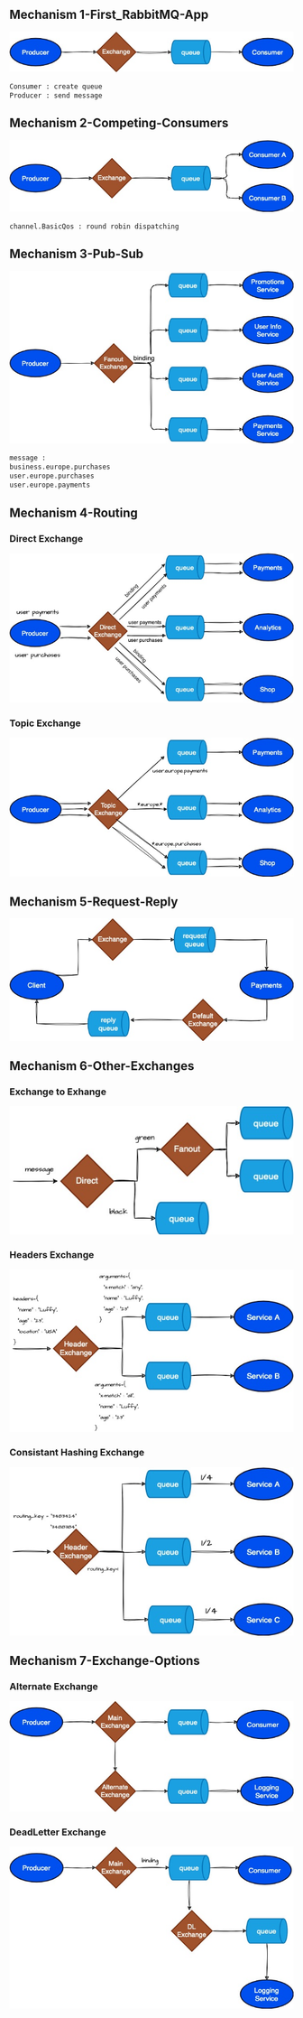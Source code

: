 ## Mechanism 1-First_RabbitMQ-App

![Alt text](https://github.com/helmyandria/Assets/blob/main/research-rabbitmq/1-First_RabbitMQ-App.jpg)

```
Consumer : create queue
Producer : send message
```

## Mechanism 2-Competing-Consumers

![Alt text](https://github.com/helmyandria/Assets/blob/main/research-rabbitmq/2-Competing_Consumers.jpg)

```
channel.BasicQos : round robin dispatching
```

## Mechanism 3-Pub-Sub
![Alt text](https://github.com/helmyandria/Assets/blob/main/research-rabbitmq/3-Pub-Sub.jpg)

```
message :
business.europe.purchases
user.europe.purchases
user.europe.payments
```

## Mechanism 4-Routing
### Direct Exchange
![Alt text](https://github.com/helmyandria/Assets/blob/main/research-rabbitmq/4-Routing-Direct_Exchange.jpg)
### Topic Exchange
![Alt text](https://github.com/helmyandria/Assets/blob/main/research-rabbitmq/4-Routing-Topic_Exchange.jpg)

## Mechanism 5-Request-Reply
![Alt text](https://github.com/helmyandria/Assets/blob/main/research-rabbitmq/5-Request-Reply.jpg)

## Mechanism 6-Other-Exchanges
### Exchange to Exhange
![Alt text](https://github.com/helmyandria/Assets/blob/main/research-rabbitmq/6-Other-Exchanges-Exhange_to_Exchange.jpg)
### Headers Exchange
![Alt text](https://github.com/helmyandria/Assets/blob/main/research-rabbitmq/6-Other-Exchanges-Headers_Exchange.jpg)
### Consistant Hashing Exchange
![Alt text](https://github.com/helmyandria/Assets/blob/main/research-rabbitmq/6-Other-Exchanges-Consistant_Hashing_Exchange.jpg)

## Mechanism 7-Exchange-Options
### Alternate Exchange
![Alt text](https://github.com/helmyandria/Assets/blob/main/research-rabbitmq/7-Exchange-Options-Alternate_Exchanges.jpg)
### DeadLetter Exchange
![Alt text](https://github.com/helmyandria/Assets/blob/main/research-rabbitmq/7-Exchange-Options-Dead_Letter_Exchange.jpg)
